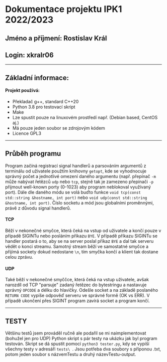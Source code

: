 # Dokumentace projektu IPK1 2022/2023 #
## Jméno a příjmení: Rostislav Král
## Login: xkralr06 ##

---

## Základní informace:

#### Projekt používá:
- Překladač g++, standard C++20
- Python 3.8 pro testovací skript
- Make
- Lze spustit pouze na linuxovém prostředí např. (Debian based, CentOS aj.)
- Má pouze jeden soubor se zdrojovým kódem
- Licence GPL3
---
## Průběh programu

Program začíná registrací signal handlerů a parsováním argumentů z terminálu od uživatele použtím knihovny ``getopt``, 
kde se vyhodnocuje správný počet a jednotlivé omezení daného argumentu (např. přepínač ``-m`` může nabývat řetězců ``udp`` nebo
``tcp``, stejně tak je zamezeno přepínači ``-p`` přijmout well-known porty (0-1023) aby program neblokoval využívaný port).
Dále dle daného módu 
se volá buďto funkce ``void tcp(const std::string &hostname, int port)`` nebo ``void udp(const std::string &hostname, int port)``.
Číslo socketu a mód jsou globalními proměnnými, právě z důvodu signal handlerů.

#### TCP
Běží v nekonečné smyčce, která čeká na vstup od uživatele a končí pouze v případě SIGINTu nebo posláním příkazu ``BYE``.
V případě příkazu SIGINTu se handler postará o to, aby se na server poslal příkaz ``BYE`` a dal tak serveru vědět o konci
streamu. Samotný stream běží ve samostatné smyčce a přijímá sockety dokud nedostane ``\n``, tím smyčka končí a klient tak dostane
celou zprávu.

#### UDP
Také běží v nekonečné smyččce, která čeká na vstup uživatele, avšak narozdíl od TCP "parsuje" zadaný řetězec do bytestringu
a nastavuje správný ``OPCODE`` a délku do hlavičky. Odešle socket a na základě poslaného ``RETURN CODE`` vypíše odpověď serveru
ve správné formě (OK vs ERR). V případě ukončení přes SIGINT program zavírá socket a program končí.

---
## TESTY

Většinu testů jsem prováděl ručně ale podařil se mi naimplementovat (bohužel jen pro UDP) Python skript s pár testy na ukázku
jak byl program testován. Skript se dá spustit pomocí ``python3 tester.py``, kdy se vypíší všechny testy v adresáři ``tests\ ``.
Jsou potřeba dva soubory s příponou .txt, potom jeden soubor s názvemTestu a druhý názevTestu-output.
